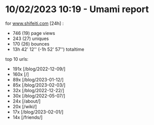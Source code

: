 # 10/02/2023 10:19 - Umami report
for www.shifeiti.com [24h] :

 - 746 (19) page views
 - 243 (27) uniques
 - 170 (26) bounces
 - 13h 42' 12'' (-1h 52' 57'') totaltime


top 10 urls:
 - 191x [/blog/2022-12-09/]
 - 160x [/]
 - 89x [/blog/2023-01-12/]
 - 85x [/blog/2023-02-03/]
 - 32x [/blog/2022-12-22/]
 - 30x [/blog/2022-05-07/]
 - 24x [/about/]
 - 20x [/wiki/]
 - 17x [/blog/2023-02-01/]
 - 14x [/friends/]


